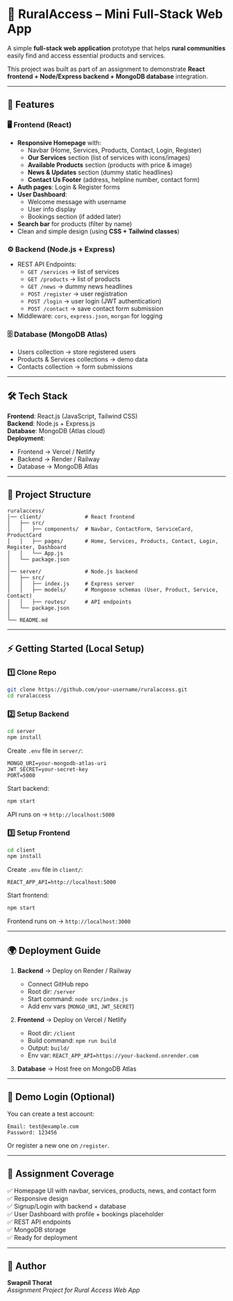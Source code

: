 # 🌾 RuralAccess – Mini Full-Stack Web App

A simple **full-stack web application** prototype that helps **rural communities** easily find and access essential products and services.  

This project was built as part of an assignment to demonstrate **React frontend + Node/Express backend + MongoDB database** integration.  

---

## 🚀 Features

### 🖥️ Frontend (React)
- **Responsive Homepage** with:
  - Navbar (Home, Services, Products, Contact, Login, Register)
  - **Our Services** section (list of services with icons/images)
  - **Available Products** section (products with price & image)
  - **News & Updates** section (dummy static headlines)
  - **Contact Us Footer** (address, helpline number, contact form)
- **Auth pages**: Login & Register forms
- **User Dashboard**:
  - Welcome message with username
  - User info display
  - Bookings section (if added later)
- **Search bar** for products (filter by name)
- Clean and simple design (using **CSS + Tailwind classes**)

### ⚙️ Backend (Node.js + Express)
- REST API Endpoints:
  - `GET /services` → list of services
  - `GET /products` → list of products
  - `GET /news` → dummy news headlines
  - `POST /register` → user registration
  - `POST /login` → user login (JWT authentication)
  - `POST /contact` → save contact form submission
- Middleware: `cors`, `express.json`, `morgan` for logging

### 🗄️ Database (MongoDB Atlas)
- Users collection → store registered users
- Products & Services collections → demo data
- Contacts collection → form submissions

---

## 🛠️ Tech Stack
**Frontend**: React.js (JavaScript, Tailwind CSS)  
**Backend**: Node.js + Express.js  
**Database**: MongoDB (Atlas cloud)  
**Deployment**:  
- Frontend → Vercel / Netlify  
- Backend → Render / Railway  
- Database → MongoDB Atlas  

---

## 📂 Project Structure
```
ruralaccess/
│── client/              # React frontend
│   ├── src/
│   │   ├── components/  # Navbar, ContactForm, ServiceCard, ProductCard
│   │   ├── pages/       # Home, Services, Products, Contact, Login, Register, Dashboard
│   │   └── App.js
│   └── package.json
│
│── server/              # Node.js backend
│   ├── src/
│   │   ├── index.js     # Express server
│   │   ├── models/      # Mongoose schemas (User, Product, Service, Contact)
│   │   ├── routes/      # API endpoints
│   └── package.json
│
└── README.md
```

---

## ⚡ Getting Started (Local Setup)

### 1️⃣ Clone Repo
```bash
git clone https://github.com/your-username/ruralaccess.git
cd ruralaccess
```

### 2️⃣ Setup Backend
```bash
cd server
npm install
```
Create `.env` file in `server/`:
```env
MONGO_URI=your-mongodb-atlas-uri
JWT_SECRET=your-secret-key
PORT=5000
```
Start backend:
```bash
npm start
```
API runs on → `http://localhost:5000`

### 3️⃣ Setup Frontend
```bash
cd client
npm install
```
Create `.env` file in `client/`:
```env
REACT_APP_API=http://localhost:5000
```
Start frontend:
```bash
npm start
```
Frontend runs on → `http://localhost:3000`

---

## 🌍 Deployment Guide
1. **Backend** → Deploy on Render / Railway  
   - Connect GitHub repo  
   - Root dir: `/server`  
   - Start command: `node src/index.js`  
   - Add env vars (`MONGO_URI`, `JWT_SECRET`)  

2. **Frontend** → Deploy on Vercel / Netlify  
   - Root dir: `/client`  
   - Build command: `npm run build`  
   - Output: `build/`  
   - Env var: `REACT_APP_API=https://your-backend.onrender.com`

3. **Database** → Host free on MongoDB Atlas  

---

## 👤 Demo Login (Optional)
You can create a test account:
```
Email: test@example.com
Password: 123456
```
Or register a new one on `/register`.

---

## 📜 Assignment Coverage
✅ Homepage UI with navbar, services, products, news, and contact form  
✅ Responsive design  
✅ Signup/Login with backend + database  
✅ User Dashboard with profile + bookings placeholder  
✅ REST API endpoints  
✅ MongoDB storage  
✅ Ready for deployment  

---

## 🙌 Author
**Swapnil Thorat**  
_Assignment Project for Rural Access Web App_
